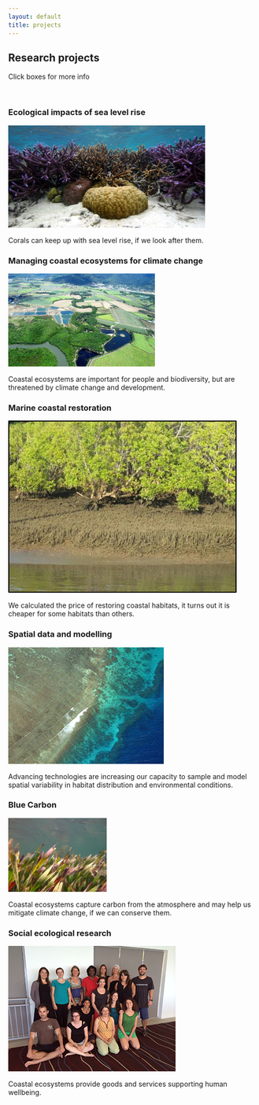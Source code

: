 ```yaml
---
layout: default
title: projects
---
```


## Research projects  

Click boxes for more info  

<br>


<div class = "image_projpage">
<h3> Ecological impacts of sea level rise  </h3>
<img src="/images/coral.png" class="boximage" >
<a href="/projects/coral_reefs_SLR.html">
   <span class="emptyspan"></span>
</a>
<p>
Corals can keep up with sea level rise, if we look after them.
</p>
</div>

<div class = "image_projpage">
<h3> Managing coastal ecosystems for climate change  </h3>
<img src="/images/patchy_coastal_landscape.png" class="boximage" >
<a href="/projects/managing_coastal_ecosystems.html">
   <span class="emptyspan"></span>
</a>
<p>
Coastal ecosystems are important for people and biodiversity, but are threatened by climate change and development.
</p>
</div>

<div class="floatclear"></div>

<div class = "image_projpage">
<h3> Marine coastal restoration  </h3>
<img src="/images/mangrove.png"  class="boximage">
<a href="/projects/coastal_restoration.html">
   <span class="emptyspan"></span>
</a>
<p>
We calculated the price of restoring coastal habitats, it turns out it is cheaper for some habitats than others.
</p>
</div>


<div class = "image_projpage">
<h3> Spatial data and modelling </h3>
<img src="/images/reef_from_air.png"  class="boximage">
<a href="/projects/spatialdata.html">
   <span class="emptyspan"></span>
</a>
<p>
Advancing technologies are increasing our capacity to sample and model spatial variability in habitat distribution and environmental conditions. </p>
</div>

<div class="floatclear"></div>

<div class = "image_projpage">
<h3> Blue Carbon </h3>
<img src="/images/seagrass.png" class="boximage">
<a href="/projects/blue_carbon.html">
   <span class="emptyspan"></span>
</a>
<p>
Coastal ecosystems capture carbon from the atmosphere and may help us mitigate climate change, if we can conserve them.
</p>
</div>

<div class = "image_projpage">
<h3> Social ecological research </h3>
<img src="/images/workshopsmall.png" class="boximage">
<a href="/projects/socioecological.html">
   <span class="emptyspan"></span>
</a>
<p>
Coastal ecosystems provide goods and services supporting human wellbeing.
</p>
</div>

<div class="floatclear"></div>
